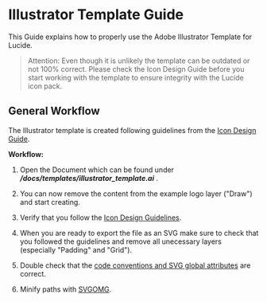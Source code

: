 # Illustrator Template Guide

This Guide explains how to properly use the Adobe Illustrator Template for Lucide. 
>Attention: Even though it is unlikely the template can be outdated or not 100% correct. Please check the Icon Design Guide before you start working with the template to ensure integrity with the Lucide icon pack.
  
## General Workflow

The Illustrator template is created following guidelines from the [Icon Design Guide](ICON_DESIGN_GUIDE.md). 
  
**Workflow:**
1. Open the Document which can be found under __*/docs/templates/illustrator_template.ai*__ .

2. You can now remove the content from the example logo layer ("Draw") and start creating.

3. Verify that you follow the [Icon Design Guidelines](ICON_DESIGN_GUIDE.md).

4. When you are ready to export the file as an SVG make sure to check that you followed the guidelines and remove all unecessary layers (especially "Padding" and "Grid").

5. Double check that the [code conventions and SVG global attributes](https://github.com/lucide-icons/lucide/blob/master/docs/ICON_DESIGN_GUIDE.md#code-conventions) are correct.

6. Minify paths with [SVGOMG](https://jakearchibald.github.io/svgomg/).